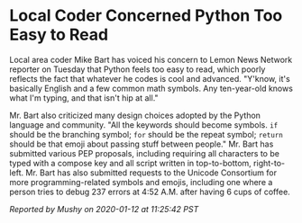 # Local Coder Concerned Python Too Easy to Read

Local area coder Mike Bart has voiced his concern to Lemon News Network reporter on Tuesday that
Python feels too easy to read, which poorly reflects the fact that whatever he codes is cool and
advanced. "Y'know, it's basically English and a few common math symbols. Any ten-year-old knows
what I'm typing, and that isn't hip at all."

Mr. Bart also criticized many design choices adopted by the Python language and community. "All the
keywords should become symbols. `if` should be the branching symbol; `for` should be the repeat
symbol; `return` should be that emoji about passing stuff between people." Mr. Bart has submitted
various PEP proposals, including requiring all characters to be typed with a compose key and all
script written in top-to-bottom, right-to-left. Mr. Bart has also submitted requests to the Unicode
Consortium for more programming-related symbols and emojis, including one where a person tries to
debug 237 errors at 4:52 A.M. after having 6 cups of coffee.

*Reported by Mushy on 2020-01-12 at 11:25:42 PST*
